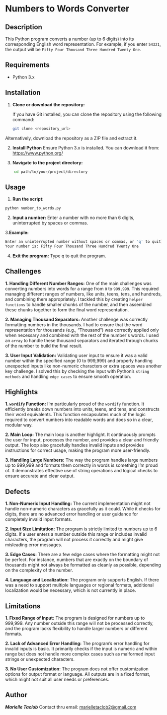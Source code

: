 # Numbers to Words Converter

## Description
This Python program converts a number (up to 6 digits) into its corresponding English word representation. For example, if you enter `54321`, the output will be `Fifty Four Thousand Three Hundred Twenty One`.

## Requirements
- Python 3.x

## Installation

1. **Clone or download the repository:**

   If you have Git installed, you can clone the repository using the following command:
   ```bash
   git clone <repository_url>
   ```
Alternatively, download the repository as a ZIP file and extract it.

2. **Install Python**
Ensure Python 3.x is installed. You can download it from:
https://www.python.org/

3. **Navigate to the project directory:**
```bash
    cd path/to/your/project/directory
```
## Usage
1. **Run the script:**
```bash
python number_to_words.py
```
2. **Input a number:**
Enter a number with no more than 6 digits, uninterrupted by spaces or commas.

3.**Example:**
```bash
Enter an uninterrupted number without spaces or commas, or 'q' to quit): 54321
Your number is: Fifty Four Thousand Three Hundred Twenty One
```
4. **Exit the program:**
Type q to quit the program.

## Challenges

**1. Handling Different Number Ranges:**
One of the main challenges was converting numbers into words for a range from `0` to `999,999`. This required managing different ranges of numbers, like units, teens, tens, and hundreds, and combining them appropriately. I tackled this by creating `helper functions` to handle smaller chunks of the number, and then assembled these chunks together to form the final word representation.

**2. Managing Thousand Separators:**
Another challenge was correctly formatting numbers in the thousands. I had to ensure that the word representation for thousands (e.g., “Thousand”) was correctly applied only when necessary and combined with the rest of the number's words. I used an `array` to handle these thousand separators and iterated through chunks of the number to build the final result.

**3. User Input Validation:**
Validating user input to ensure it was a valid number within the specified range (0 to 999,999) and properly handling unexpected inputs like non-numeric characters or extra spaces was another key challenge. I solved this by checking the input with Python’s `string methods` and handling `edge cases` to ensure smooth operation.

## Highlights

**1. `wordify` Function:**
I’m particularly proud of the `wordify` function. It efficiently breaks down numbers into units, teens, and tens, and constructs their word equivalents. This function encapsulates much of the logic required to convert numbers into readable words and does so in a clear, modular way.

**2. Main Loop:**
The main loop is another highlight. It continuously prompts the user for input, processes the number, and provides a clear and friendly output. The loop also gracefully handles invalid inputs and provides instructions for correct usage, making the program more user-friendly.

**3. Handling Large Numbers:**
The way the program handles large numbers up to 999,999 and formats them correctly in words is something I’m proud of. It demonstrates effective use of string operations and logical checks to ensure accurate and clear output.

## Defects

**1. Non-Numeric Input Handling:**
The current implementation might not handle non-numeric characters as gracefully as it could. While it checks for digits, there are no advanced error handling or user guidance for completely invalid input formats.

**2. Input Size Limitation:**
The program is strictly limited to numbers up to 6 digits. If a user enters a number outside this range or includes invalid characters, the program will not process it correctly and might give misleading error messages.

**3. Edge Cases:**
There are a few edge cases where the formatting might not be perfect. For instance, numbers that are exactly on the boundary of thousands might not always be formatted as cleanly as possible, depending on the complexity of the number.

**4. Language and Localization:**
The program only supports English. If there was a need to support multiple languages or regional formats, additional localization would be necessary, which is not currently in place.

## Limitations

**1. Fixed Range of Input:**
The program is designed for numbers up to 999,999. Any number outside this range will not be processed correctly, and the program lacks flexibility to handle larger numbers or different formats.

**2. Lack of Advanced Error Handling:**
The program’s error handling for invalid inputs is basic. It primarily checks if the input is numeric and within range but does not handle more complex cases such as malformed input strings or unexpected characters.

**3. No User Customization:**
The program does not offer customization options for output format or language. All outputs are in a fixed format, which might not suit all user needs or preferences.

## Author
***Marielle Taclob***
Contact thru email: marielletaclob2@gmail.com

